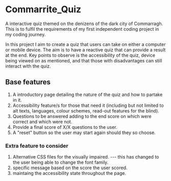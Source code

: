 # Commarrite_Quiz

A interactive quiz themed on the denizens of the dark city of Commarragh. This is to fulfil the requirements of  my first independent coding project in my coding journey.

In this project I aim to create a quiz that users can take on either a computer or mobile device. The aim is to have a reactive quiz that can provide a result at the end. Key points to observe is the accessibility of the quiz, device being viewed on as mentioned, and that those with disadvantages can still interact with the quiz.


## Base features
1. A introductory page detailing the nature of the quiz and how to partake in it.
2. Accessibility feature/s for those that need it (including but not limited to alt texts, languages, colour schemes, read-out features for the blind).
3. Questions to be answered adding to the end score on which were correct and which were not.
4. Provide a final score of X/X questions to the user.
5. A "reset" button so the user may start again should they so choose.

### Extra feature to consider
1. Alternative CSS files for the visually impaired. --- this has changed to the user being able to change the font family.
2. specific message based on the score the user scored.
3. maintaing the accessibility state throughout the page.

